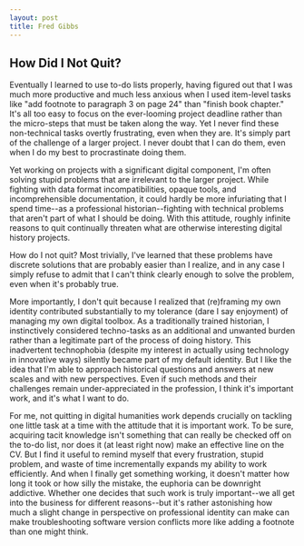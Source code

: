```yaml
---
layout: post
title: Fred Gibbs
---
```


## How Did I Not Quit?

Eventually I learned to use to-do lists properly, having figured out that I was
much more productive and much less anxious when I used item-level tasks like
"add footnote to paragraph 3 on page 24" than "finish book chapter." It's all
too easy to focus on the ever-looming project deadline rather than the
micro-steps that must be taken along the way. Yet I never find these
non-technical tasks overtly frustrating, even when they are. It's simply part
of the challenge of a larger project. I never doubt that I can do them, even
when I do my best to procrastinate doing them. 

Yet working on projects with a significant digital component, I'm often solving
stupid problems that are irrelevant to the larger project. While fighting with
data format incompatibilities, opaque tools, and incomprehensible
documentation, it could hardly be more infuriating that I spend time--as a
professional historian--fighting with technical problems that aren't part of
what I should be doing. With this attitude, roughly infinite reasons to quit
continually threaten what are otherwise interesting digital history projects. 

How do I not quit? Most trivially, I've learned that these problems have
discrete solutions that are probably easier than I realize, and in any case I
simply refuse to admit that I can't think clearly enough to solve the problem,
even when it's probably true.

More importantly, I don't quit because I realized that (re)framing my own
identity contributed substantially to my tolerance (dare I say enjoyment) of
managing my own digital toolbox. As a traditionally trained historian, I
instinctively considered techno-tasks as an additional and unwanted burden
rather than a legitimate part of the process of doing history. This inadvertent
technophobia (despite my interest in actually using technology in innovative
ways) silently became part of my default identity. But I like the idea that I'm
able to approach historical questions and answers at new scales and with new
perspectives. Even if such methods and their challenges remain
under-appreciated in the profession, I think it's important work, and it's what
I want to do.

For me, not quitting in digital humanities work depends crucially on tackling
one little task at a time with the attitude that it is important work. To be
sure, acquiring tacit knowledge isn't something that can really be checked off
on the to-do list, nor does it (at least right now) make an effective line on
the CV. But I find it useful to remind myself that every frustration, stupid
problem, and waste of time incrementally expands my ability to work
efficiently. And when I finally get something working, it doesn't matter how
long it took or how silly the mistake, the euphoria can be downright addictive.
Whether one decides that such work is truly important--we all get into the
business for different reasons--but it's rather astonishing how much a slight
change in perspective on professional identity can make can make
troubleshooting software version conflicts more like adding a footnote than one
might think.
